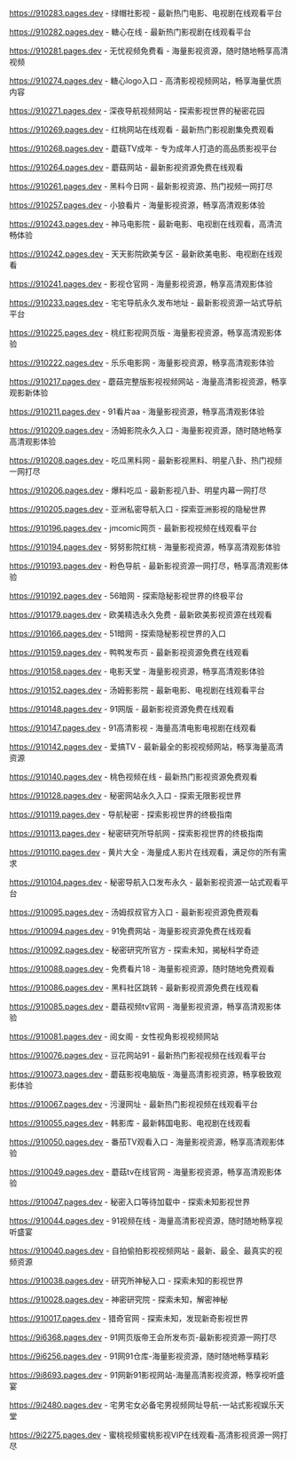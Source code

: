 
https://910283.pages.dev - 绿帽社影视 - 最新热门电影、电视剧在线观看平台

https://910282.pages.dev - 糖心在线 - 最新热门影视剧在线观看平台

https://910281.pages.dev - 无忧视频免费看 - 海量影视资源，随时随地畅享高清视频

https://910274.pages.dev - 糖心logo入口 - 高清影视视频网站，畅享海量优质内容

https://910271.pages.dev - 深夜导航视频网站 - 探索影视世界的秘密花园

https://910269.pages.dev - 红桃网站在线观看 - 最新热门影视剧集免费观看

https://910268.pages.dev - 蘑菇TV成年 - 专为成年人打造的高品质影视平台

https://910264.pages.dev - 蘑菇网站 - 最新影视资源免费在线观看

https://910261.pages.dev - 黑料今日网 - 最新影视资源、热门视频一网打尽

https://910257.pages.dev - 小狼看片 - 海量影视资源，畅享高清观影体验

https://910243.pages.dev - 神马电影院 - 最新电影、电视剧在线观看，高清流畅体验

https://910242.pages.dev - 天天影院欧美专区 - 最新欧美电影、电视剧在线观看

https://910241.pages.dev - 影视仓官网 - 海量影视资源，畅享高清观影体验

https://910233.pages.dev - 宅宅导航永久发布地址 - 最新影视资源一站式导航平台

https://910225.pages.dev - 桃红影视网页版 - 海量影视资源，畅享高清观影体验

https://910222.pages.dev - 乐乐电影网 - 海量影视资源，畅享高清观影体验

https://910217.pages.dev - 蘑菇完整版影视视频网站 - 海量高清影视资源，畅享观影新体验

https://910211.pages.dev - 91看片aa - 海量影视资源，畅享高清观影体验

https://910209.pages.dev - 汤姆影院永久入口 - 海量影视资源，随时随地畅享高清观影体验

https://910208.pages.dev - 吃瓜黑料网 - 最新影视黑料、明星八卦、热门视频一网打尽

https://910206.pages.dev - 爆料吃瓜 - 最新影视八卦、明星内幕一网打尽

https://910205.pages.dev - 亚洲私密导航入口 - 探索亚洲影视的隐秘世界

https://910196.pages.dev - jmcomic网页 - 最新影视视频在线观看平台

https://910194.pages.dev - 努努影院红桃 - 海量影视资源，畅享高清观影体验

https://910193.pages.dev - 粉色导航 - 最新影视资源一网打尽，畅享高清观影体验

https://910192.pages.dev - 56暗网 - 探索隐秘影视世界的终极平台

https://910179.pages.dev - 欧美精选永久免费 - 最新欧美影视资源在线观看

https://910166.pages.dev - 51暗网 - 探索隐秘影视世界的入口

https://910159.pages.dev - 鸭鸭发布页 - 最新影视资源免费在线观看

https://910158.pages.dev - 电影天堂 - 海量影视资源，畅享高清观影体验

https://910152.pages.dev - 汤姆影影院 - 最新电影、电视剧在线观看平台

https://910148.pages.dev - 91网版 - 最新影视资源免费在线观看

https://910147.pages.dev - 91高清影视 - 海量高清电影电视剧在线观看

https://910142.pages.dev - 爱搞TV - 最新最全的影视视频网站，畅享海量高清资源

https://910140.pages.dev - 桃色视频在线 - 最新热门影视资源免费观看

https://910128.pages.dev - 秘密网站永久入口 - 探索无限影视世界

https://910119.pages.dev - 导航秘密 - 探索影视世界的终极指南

https://910113.pages.dev - 秘密研究所导航网 - 探索影视世界的终极指南

https://910110.pages.dev - 黄片大全 - 海量成人影片在线观看，满足你的所有需求

https://910104.pages.dev - 秘密导航入口发布永久 - 最新影视资源一站式观看平台

https://910095.pages.dev - 汤姆叔叔官方入口 - 最新影视资源免费观看

https://910094.pages.dev - 91免费网站 - 海量影视资源免费在线观看

https://910092.pages.dev - 秘密研究所官方 - 探索未知，揭秘科学奇迹

https://910088.pages.dev - 免费看片18 - 海量影视资源，随时随地免费观看

https://910086.pages.dev - 黑料社区跳转 - 最新影视资源免费在线观看

https://910085.pages.dev - 蘑菇视频tv官网 - 海量影视资源，畅享高清观影体验

https://910081.pages.dev - 阅女阁 - 女性视角影视视频网站

https://910076.pages.dev - 豆花网站91 - 最新热门影视视频在线观看平台

https://910073.pages.dev - 蘑菇影视电脑版 - 海量高清影视资源，畅享极致观影体验

https://910067.pages.dev - 污漫网址 - 最新热门影视视频在线观看平台

https://910055.pages.dev - 韩影库 - 最新韩国电影、电视剧在线观看

https://910050.pages.dev - 番茄TV观看入口 - 海量影视资源，畅享高清观影体验

https://910049.pages.dev - 蘑菇tv在线官网 - 海量影视资源，畅享高清观影体验

https://910047.pages.dev - 秘密入口等待加载中 - 探索未知影视世界

https://910044.pages.dev - 91视频在线 - 海量高清影视资源，随时随地畅享视听盛宴

https://910040.pages.dev - 自拍偷拍影视视频网站 - 最新、最全、最真实的视频资源

https://910038.pages.dev - 研究所神秘入口 - 探索未知的影视世界

https://910028.pages.dev - 神密研究院 - 探索未知，解密神秘

https://910017.pages.dev - 猎奇官网 - 探索未知，发现新奇影视世界

https://9i6368.pages.dev - 91网页版帝王会所发布页-最新影视资源一网打尽

https://9i6256.pages.dev - 91网91仓库-海量影视资源，随时随地畅享精彩

https://9i8693.pages.dev - 91网新91影视网站-海量高清影视资源，畅享视听盛宴

https://9i2480.pages.dev - 宅男宅女必备宅男视频网址导航-一站式影视娱乐天堂

https://9i2275.pages.dev - 蜜桃视频蜜桃影视VIP在线观看-高清影视资源一网打尽
